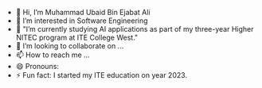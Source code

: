 - 👋 Hi, I’m Muhammad Ubaid Bin Ejabat Ali
- 👀 I’m interested in Software Engineering
- 🌱 "I’m currently studying AI applications as part of my three-year Higher NITEC program at ITE College West."
- 💞️ I’m looking to collaborate on ...
- 📫 How to reach me ...
- 😄 Pronouns:
- ⚡ Fun fact: I started my ITE education on year 2023.

<!---
Ubaidjebatali/Ubaidjebatali is a ✨ special ✨ repository because its `README.md` (this file) appears on your GitHub profile.
You can click the Preview link to take a look at your changes.
--->
